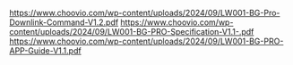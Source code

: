 https://www.choovio.com/wp-content/uploads/2024/09/LW001-BG-Pro-Downlink-Command-V1.2.pdf
https://www.choovio.com/wp-content/uploads/2024/09/LW001-BG-PRO-Specification-V1.1-.pdf
https://www.choovio.com/wp-content/uploads/2024/09/LW001-BG-PRO-APP-Guide-V1.1.pdf
